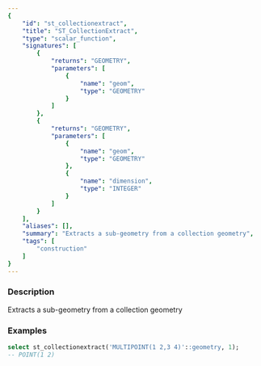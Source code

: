 ```yaml
---
{
    "id": "st_collectionextract",
    "title": "ST_CollectionExtract",
    "type": "scalar_function",
    "signatures": [
        {
            "returns": "GEOMETRY",
            "parameters": [
                {
                    "name": "geom",
                    "type": "GEOMETRY"
                }
            ]
        },
        {
            "returns": "GEOMETRY",
            "parameters": [
                {
                    "name": "geom",
                    "type": "GEOMETRY"
                },
                {
                    "name": "dimension",
                    "type": "INTEGER"
                }
            ]
        }
    ],
    "aliases": [],
    "summary": "Extracts a sub-geometry from a collection geometry",
    "tags": [
        "construction"
    ]
}
---
```


### Description

Extracts a sub-geometry from a collection geometry

### Examples

```sql
select st_collectionextract('MULTIPOINT(1 2,3 4)'::geometry, 1);
-- POINT(1 2)
```
